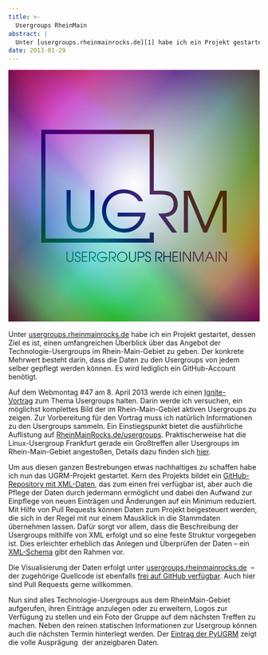 ```yaml
---
title: >-
  Usergroups RheinMain
abstract: |
  Unter [usergroups.rheinmainrocks.de][1] habe ich ein Projekt gestartet, dessen Ziel es ist, einen umfangreichen Überblick über das Angebot der Technologie-Usergroups im Rhein-Main-Gebiet zu geben. Der konkrete Mehrwert besteht darin, dass die Daten zu den Usergroups von jedem selber gepflegt werden können. Es wird lediglich ein GitHub-Account benötigt.
date: 2013-01-29
---
```


[![Usergroups RheinMain](../media/2013-01-29-usergroups-rheinmain/visual.jpg)][1]

Unter [usergroups.rheinmainrocks.de][1] habe ich ein Projekt gestartet, dessen
Ziel es ist, einen umfangreichen Überblick über das Angebot der
Technologie-Usergroups im Rhein-Main-Gebiet zu geben. Der konkrete Mehrwert
besteht darin, dass die Daten zu den Usergroups von jedem selber gepflegt werden
können. Es wird lediglich ein GitHub-Account benötigt.

<!--more-->

Auf dem Webmontag #47 am 8. April 2013 werde ich einen [Ignite-Vortrag][2] zum
Thema Usergroups halten. Darin werde ich versuchen, ein möglichst komplettes
Bild der im Rhein-Main-Gebiet aktiven Usergroups zu zeigen. Zur Vorbereitung für
den Vortrag muss ich natürlich Informationen zu den Usergroups sammeln. Ein
Einstiegspunkt bietet die ausführliche Auflistung auf
[RheinMainRocks.de/usergroups][3]. Praktischerweise hat die Linux-Usergroup
Frankfurt gerade ein Großtreffen aller Usergroups im Rhein-Main-Gebiet
angestoßen, Details dazu finden sich [hier][4].

Um aus diesen ganzen Bestrebungen etwas nachhaltiges zu schaffen habe ich nun
das UGRM-Projekt gestartet. Kern des Projekts bildet ein [GitHub-Repository mit
XML-Daten][5], das zum einen frei verfügbar ist, aber auch die Pflege der Daten
durch jedermann ermöglicht und dabei den Aufwand zur Einpflege von neuen
Einträgen und Änderungen auf ein Minimum reduziert. Mit Hilfe von Pull Requests
können Daten zum Projekt beigesteuert werden, die sich in der Regel mit nur
einem Mausklick in die Stammdaten übernehmen lassen. Dafür sorgt vor allem, dass
die Beschreibung der Usergroups mithilfe von XML erfolgt und so eine feste
Struktur vorgegeben ist. Dies erleichter erheblich das Anlegen und Überprüfen
der Daten – ein [XML-Schema][6] gibt den Rahmen vor.

Die Visualisierung der Daten erfolgt unter [usergroups.rheinmainrocks.de][1]  –
der zugehörige Quellcode ist ebenfalls [frei auf GitHub verfügbar][7]. Auch hier
sind Pull Requests gerne willkommen.

Nun sind alles Technologie-Usergroups aus dem RheinMain-Gebiet aufgerufen, ihren
Einträge anzulegen oder zu erweitern, Logos zur Verfügung zu stellen und ein
Foto der Gruppe auf dem nächsten Treffen zu machen. Neben den reinen statischen
Informationen zur Usergroup können auch die nächsten Termin hinterlegt werden.
Der [Eintrag der PyUGRM][8] zeigt die volle Ausprägung  der anzeigbaren Daten.

[1]: https://usergroups.rheinmainrocks.de/
[2]: http://en.wikipedia.org/wiki/Ignite_(event)
[3]: http://RheinMainRocks.de/usergroups
[4]: http://www.lug-frankfurt.de/FrUsKon
[5]: https://github.com/rheinmainrocks/ugrm-data
[6]: https://github.com/rheinmainrocks/ugrm-data/blob/master/xsd/usergroup.xsd
[7]: https://github.com/rheinmainrocks/ugrm
[8]: https://usergroups.rheinmainrocks.de/usergroup/pyugrm
